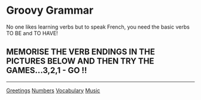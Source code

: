 <h1> Groovy Grammar </h1>

<p> No one likes learning verbs but to speak French, you need the basic verbs TO BE and TO HAVE! </p>

<h2> MEMORISE THE VERB ENDINGS IN THE PICTURES BELOW AND THEN TRY THE GAMES...3,2,1 - GO ‼ </h2>




 














<hr>

<a href="page2.html">Greetings</a>
<a href="page3.html">Numbers</a>
<a href="page5.html">Vocabulary</a>
<a href="page6.html">Music</a>
